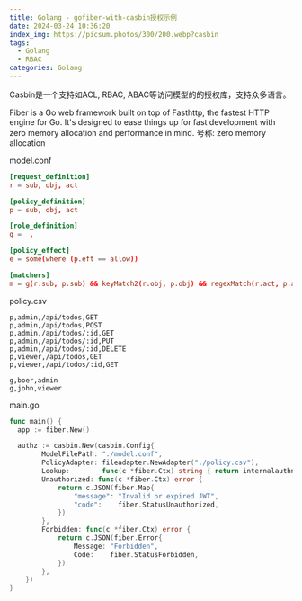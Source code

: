 ```yaml
---
title: Golang - gofiber-with-casbin授权示例
date: 2024-03-24 10:36:20
index_img: https://picsum.photos/300/200.webp?casbin
tags:
  - Golang
  - RBAC
categories: Golang
---
```

Casbin是一个支持如ACL, RBAC, ABAC等访问模型的的授权库，支持众多语言。

Fiber is a Go web framework built on top of Fasthttp, the fastest HTTP engine for Go. It's designed to ease things up for fast development with zero memory allocation and performance in mind.
号称: zero memory allocation

<!-- more -->

model.conf
```conf
[request_definition]
r = sub, obj, act

[policy_definition]
p = sub, obj, act

[role_definition]
g = _, _

[policy_effect]
e = some(where (p.eft == allow))

[matchers]
m = g(r.sub, p.sub) && keyMatch2(r.obj, p.obj) && regexMatch(r.act, p.act)
```

policy.csv
```
p,admin,/api/todos,GET
p,admin,/api/todos,POST
p,admin,/api/todos/:id,GET
p,admin,/api/todos/:id,PUT
p,admin,/api/todos/:id,DELETE
p,viewer,/api/todos,GET
p,viewer,/api/todos/:id,GET

g,boer,admin
g,john,viewer
```

main.go
```go
func main() {
  app := fiber.New()

  authz := casbin.New(casbin.Config{
		ModelFilePath: "./model.conf",
		PolicyAdapter: fileadapter.NewAdapter("./policy.csv"),
		Lookup:        func(c *fiber.Ctx) string { return internalauthn.GetUserName(c) },
		Unauthorized: func(c *fiber.Ctx) error {
			return c.JSON(fiber.Map{
				"message": "Invalid or expired JWT",
				"code":    fiber.StatusUnauthorized,
			})
		},
		Forbidden: func(c *fiber.Ctx) error {
			return c.JSON(fiber.Error{
				Message: "Forbidden",
				Code:    fiber.StatusForbidden,
			})
		},
	})
}
```
